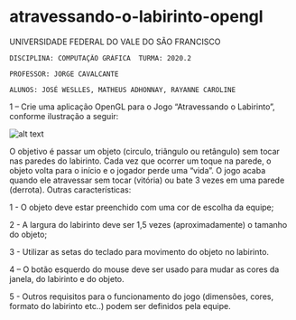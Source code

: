 # atravessando-o-labirinto-opengl
UNIVERSIDADE FEDERAL DO VALE DO SÃO FRANCISCO

    DISCIPLINA: COMPUTAÇÃO GRÁFICA  TURMA: 2020.2

    PROFESSOR: JORGE CAVALCANTE

    ALUNOS: JOSÉ WESLLES, MATHEUS ADHONNAY, RAYANNE CAROLINE


1 – Crie uma aplicação OpenGL para o Jogo “Atravessando o Labirinto”,
conforme ilustração a seguir:

![alt text](https://github.com/weslles/atravessando-o-labirinto-opengl/blob/master/exemploLabirinto.png)

O objetivo é passar um objeto (circulo, triângulo ou retângulo) sem tocar nas
paredes do labirinto. Cada vez que ocorrer um toque na parede, o objeto volta
para o início e o jogador perde uma “vida”. O jogo acaba quando ele atravessar
sem tocar (vitória) ou bate 3 vezes em uma parede (derrota).
Outras características:

1 - O objeto deve estar preenchido com uma cor de escolha da equipe;

2 - A largura do labirinto deve ser 1,5 vezes (aproximadamente) o tamanho do
objeto;

3 - Utilizar as setas do teclado para movimento do objeto no labirinto.

4 – O botão esquerdo do mouse deve ser usado para mudar as cores da janela,
do labirinto e do objeto.

5 - Outros requisitos para o funcionamento do jogo (dimensões, cores, formato
do labirinto etc..) podem ser definidos pela equipe.
